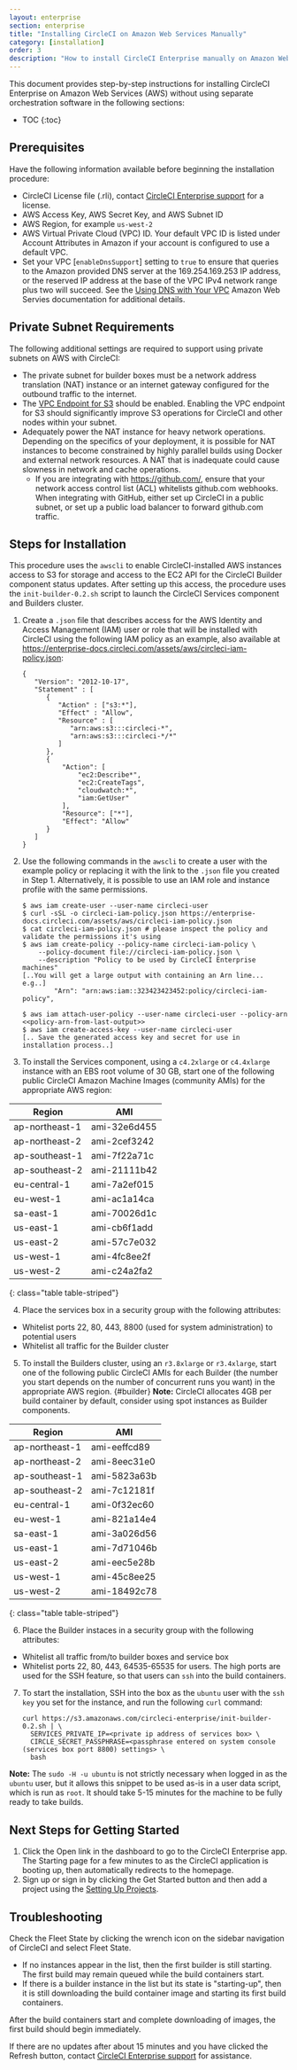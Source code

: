 ```yaml
---
layout: enterprise
section: enterprise
title: "Installing CircleCI on Amazon Web Services Manually"
category: [installation]
order: 3
description: "How to install CircleCI Enterprise manually on Amazon Web Services (AWS)."
---
```


This document provides step-by-step instructions for installing CircleCI Enterprise on Amazon Web Services (AWS) without using separate orchestration software in the following sections:

* TOC
{:toc}

## Prerequisites

Have the following information available before beginning the installation procedure:

* CircleCI License file (.rli), contact [CircleCI Enterprise support](mailto:enterprise-support@circleci.com) for a license.
* AWS Access Key, AWS Secret Key, and AWS Subnet ID
* AWS Region, for example `us-west-2`
* AWS Virtual Private Cloud (VPC) ID. Your default VPC ID is listed under Account Attributes in Amazon if your account is configured to use a default VPC.
* Set your VPC [`enableDnsSupport`] setting to `true` to ensure that queries to the Amazon provided DNS server at the 169.254.169.253 IP address, or the reserved IP address at the base of the VPC IPv4 network range plus two will succeed. See the [Using DNS with Your VPC](https://docs.aws.amazon.com/AmazonVPC/latest/UserGuide/vpc-dns.html#vpc-dns-updating) Amazon Web Servies documentation for additional details.
	
## Private Subnet Requirements	

The following additional settings are required to support using private subnets on AWS with CircleCI:

- The private subnet for builder boxes must be a network address translation (NAT) instance or an internet gateway configured for the outbound traffic to the internet.
- The [VPC Endpoint for S3](https://aws.amazon.com/blogs/aws/new-vpc-endpoint-for-amazon-s3/) should be enabled. Enabling the VPC endpoint for S3 should significantly improve S3 operations for CircleCI and other nodes within your subnet.
- Adequately power the NAT instance for heavy network operations.  Depending on the specifics of your deployment, it is possible for NAT instances to become constrained by highly parallel builds using Docker and external network resources.  A NAT that is inadequate could cause slowness in network and cache operations.
  - If you are integrating with https://github.com/, ensure that your network access control list (ACL) whitelists github.com webhooks.  When integrating with GitHub, either set up CircleCI in a public subnet, or set up a public load balancer to forward github.com traffic.

## Steps for Installation

This procedure uses the `awscli` to enable CircleCI-installed AWS instances access to S3 for storage and access to the EC2 API for the CircleCI Builder component status updates. After setting up this access, the procedure uses the `init-builder-0.2.sh` script to launch the CircleCI Services component and Builders cluster. 

1. Create a `.json` file that describes access for the AWS Identity and Access Management (IAM) user or role that will be installed with CircleCI using the following IAM policy as an example, also available at https://enterprise-docs.circleci.com/assets/aws/circleci-iam-policy.json:

     ```
     {
        "Version": "2012-10-17",
        "Statement" : [
           {
              "Action" : ["s3:*"],
              "Effect" : "Allow",
              "Resource" : [
                 "arn:aws:s3:::circleci-*",
                 "arn:aws:s3:::circleci-*/*"
              ]
           },
           {
               "Action": [
                   "ec2:Describe*",
                   "ec2:CreateTags",
                   "cloudwatch:*",
                   "iam:GetUser"
               ],
               "Resource": ["*"],
               "Effect": "Allow"
           }
        ]
     }
     ```

2. Use the following commands in the `awscli` to create a user with the example policy or replacing it with the link to the `.json` file you created in Step 1. Alternatively, it is possible to use an IAM role and instance profile with the same permissions.

     ```
     $ aws iam create-user --user-name circleci-user
     $ curl -sSL -o circleci-iam-policy.json https://enterprise-docs.circleci.com/assets/aws/circleci-iam-policy.json
     $ cat circleci-iam-policy.json # please inspect the policy and validate the permissions it's using
     $ aws iam create-policy --policy-name circleci-iam-policy \
         --policy-document file://circleci-iam-policy.json \
         --description "Policy to be used by CircleCI Enterprise machines"
     [..You will get a large output with containing an Arn line... e.g..]
             "Arn": "arn:aws:iam::323423423452:policy/circleci-iam-policy",

     $ aws iam attach-user-policy --user-name circleci-user --policy-arn <<policy-arn-from-last-output>>
     $ aws iam create-access-key --user-name circleci-user
     [.. Save the generated access key and secret for use in installation process..]
     ```

3. To install the Services component, using a `c4.2xlarge` or `c4.4xlarge` instance with an EBS root volume of 30 GB, start one of the following public CircleCI Amazon Machine Images (community AMIs) for the appropriate AWS region:

Region             | AMI
-----------------  |-------------
ap-northeast-1     | ami-32e6d455
ap-northeast-2     | ami-2cef3242
ap-southeast-1     | ami-7f22a71c
ap-southeast-2     | ami-21111b42
eu-central-1       | ami-7a2ef015
eu-west-1          | ami-ac1a14ca
sa-east-1          | ami-70026d1c
us-east-1          | ami-cb6f1add
us-east-2          | ami-57c7e032
us-west-1          | ami-4fc8ee2f
us-west-2          | ami-c24a2fa2
{: class="table table-striped"}


4. Place the services box in a security group with the following attributes:

- Whitelist ports 22, 80, 443, 8800 (used for system administration) to potential users
- Whitelist all traffic for the Builder cluster

5. To install the Builders cluster, using an `r3.8xlarge` or `r3.4xlarge`, start one of the following public CircleCI AMIs for each Builder (the number you start depends on the number of concurrent runs you want) in the appropriate AWS region. {#builder} **Note:**  CircleCI allocates 4GB per build container by default, consider using spot instances as Builder components.

Region             | AMI
-----------------  |-------------
ap-northeast-1     | ami-eeffcd89
ap-northeast-2     | ami-8eec31e0
ap-southeast-1     | ami-5823a63b
ap-southeast-2     | ami-7c12181f
eu-central-1       | ami-0f32ec60
eu-west-1          | ami-821a14e4
sa-east-1          | ami-3a026d56
us-east-1          | ami-7d71046b
us-east-2          | ami-eec5e28b
us-west-1          | ami-45c8ee25
us-west-2          | ami-18492c78
{: class="table table-striped"}


6. Place the Builder instaces in a security group with the following attributes:

- Whitelist all traffic from/to builder boxes and service box
- Whitelist ports 22, 80, 443, 64535-65535 for users.  The high ports are used for the SSH feature, so that users can `ssh` into the build containers.

7. To start the installation, SSH into the box as the `ubuntu` user with the `ssh key` you set for the instance, and run the following `curl` command:

     ```
     curl https://s3.amazonaws.com/circleci-enterprise/init-builder-0.2.sh | \
       SERVICES_PRIVATE_IP=<private ip address of services box> \
       CIRCLE_SECRET_PASSPHRASE=<passphrase entered on system console (services box port 8800) settings> \
       bash
     ```

**Note:** The `sudo -H -u ubuntu` is not strictly necessary when logged in as the `ubuntu`
user, but it allows this snippet to be used as-is in a user data script, which
is run as `root`. It should take 5-15 minutes for the machine to be fully ready to take builds.

## Next Steps for Getting Started

1. Click the Open link in the dashboard to go to the CircleCI Enterprise app. The Starting page for a few minutes to as the CircleCI application is booting up, then automatically redirects to the homepage.
1. Sign up or sign in by clicking the Get Started button and then add a project using the [Setting Up Projects]({{site.baseurl}}/enterprise/quick-start/).

## Troubleshooting

Check the Fleet State by clicking the wrench icon on the sidebar navigation of CircleCI and select Fleet State.
- If no instances appear in the list, then the first builder is still starting. The first build may remain queued while the build containers start.
- If there is a builder instance in the list but its state is "starting-up", then it is still downloading the build container image and starting its first build containers.

After the build containers start and complete downloading of images, the first build should begin immediately.

If there are no updates after about 15 minutes and you have clicked the Refresh button, contact [CircleCI Enterprise support](mailto:enterprise-support@circleci.com) for assistance.

